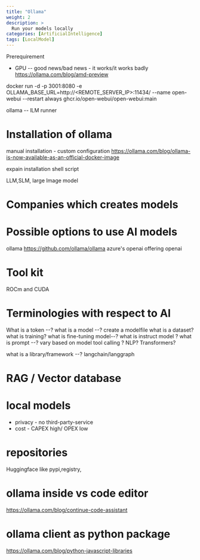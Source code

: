 ```yaml
---
title: "Ollama"
weight: 2
description: >
  Run your models locally
categories: [ArtificialIntelligence]
tags: [LocalModel]
---
```


Prerequirement 
- GPU -- good news/bad news - it works/it works badly
https://ollama.com/blog/amd-preview

docker run -d -p 3001:8080 -e OLLAMA_BASE_URL=http://<REMOTE_SERVER_IP>:11434/  --name open-webui --restart always ghcr.io/open-webui/open-webui:main

ollama -- lLM runner 


# Installation of ollama
  manual installation - custom configuration 
  https://ollama.com/blog/ollama-is-now-available-as-an-official-docker-image

expain installation shell script 

LLM,SLM, large Image model
# Companies which creates models 

# Possible options to use AI models
ollama https://github.com/ollama/ollama
azure's openai offering 
openai 

# Tool kit 
ROCm and CUDA

# Terminologies with respect to AI

What is a token --?
what is a model --? create a modelfile
what is a dataset? 
what is training?
what is fine-tuning model--? 
what is instruct model ?
what is prompt --? vary based on model
tool calling ?
NLP?
Transformers? 


what is a library/framework --?
  langchain/langgraph 


# RAG / Vector database


# local models
- privacy - no third-party-service
- cost - CAPEX high/ OPEX low

# repositories
Huggingface like pypi,registry,



# ollama inside vs code editor 
https://ollama.com/blog/continue-code-assistant


# ollama client as python package 
https://ollama.com/blog/python-javascript-libraries

